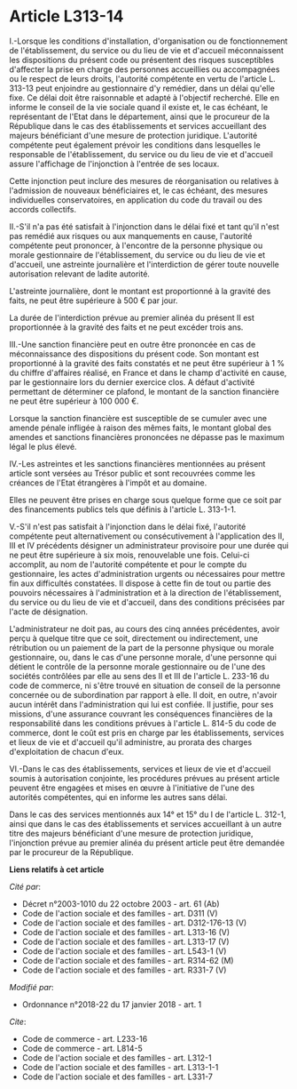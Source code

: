 # Article L313-14

I.-Lorsque les conditions d'installation, d'organisation ou de fonctionnement de l'établissement, du service ou du lieu de
vie et d'accueil méconnaissent les dispositions du présent code ou présentent des risques susceptibles d'affecter la prise en
charge des personnes accueillies ou accompagnées ou le respect de leurs droits, l'autorité compétente en vertu de l'article
L. 313-13 peut enjoindre au gestionnaire d'y remédier, dans un délai qu'elle fixe. Ce délai doit être raisonnable et adapté à
l'objectif recherché. Elle en informe le conseil de la vie sociale quand il existe et, le cas échéant, le représentant de
l'Etat dans le département, ainsi que le procureur de la République dans le cas des établissements et services accueillant
des majeurs bénéficiant d'une mesure de protection juridique. L'autorité compétente peut également prévoir les conditions
dans lesquelles le responsable de l'établissement, du service ou du lieu de vie et d'accueil assure l'affichage de
l'injonction à l'entrée de ses locaux. 

Cette injonction peut inclure des mesures de réorganisation ou relatives à l'admission de nouveaux bénéficiaires et, le cas
échéant, des mesures individuelles conservatoires, en application du code du travail ou des accords collectifs. 

II.-S'il n'a pas été satisfait à l'injonction dans le délai fixé et tant qu'il n'est pas remédié aux risques ou aux
manquements en cause, l'autorité compétente peut prononcer, à l'encontre de la personne physique ou morale gestionnaire de
l'établissement, du service ou du lieu de vie et d'accueil, une astreinte journalière et l'interdiction de gérer toute
nouvelle autorisation relevant de ladite autorité. 

L'astreinte journalière, dont le montant est proportionné à la gravité des faits, ne peut être supérieure à 500 € par jour. 

La durée de l'interdiction prévue au premier alinéa du présent II est proportionnée à la gravité des faits et ne peut excéder
trois ans. 

III.-Une sanction financière peut en outre être prononcée en cas de méconnaissance des dispositions du présent code. Son
montant est proportionné à la gravité des faits constatés et ne peut être supérieur à 1 % du chiffre d'affaires réalisé, en
France et dans le champ d'activité en cause, par le gestionnaire lors du dernier exercice clos. A défaut d'activité
permettant de déterminer ce plafond, le montant de la sanction financière ne peut être supérieur à 100 000 €. 

Lorsque la sanction financière est susceptible de se cumuler avec une amende pénale infligée à raison des mêmes faits, le
montant global des amendes et sanctions financières prononcées ne dépasse pas le maximum légal le plus élevé. 

IV.-Les astreintes et les sanctions financières mentionnées au présent article sont versées au Trésor public et sont
recouvrées comme les créances de l'Etat étrangères à l'impôt et au domaine. 

Elles ne peuvent être prises en charge sous quelque forme que ce soit par des financements publics tels que définis à
l'article L. 313-1-1. 

V.-S'il n'est pas satisfait à l'injonction dans le délai fixé, l'autorité compétente peut alternativement ou consécutivement
à l'application des II, III et IV précédents désigner un administrateur provisoire pour une durée qui ne peut être supérieure
à six mois, renouvelable une fois. Celui-ci accomplit, au nom de l'autorité compétente et pour le compte du gestionnaire, les
actes d'administration urgents ou nécessaires pour mettre fin aux difficultés constatées. Il dispose à cette fin de tout ou
partie des pouvoirs nécessaires à l'administration et à la direction de l'établissement, du service ou du lieu de vie et
d'accueil, dans des conditions précisées par l'acte de désignation. 

L'administrateur ne doit pas, au cours des cinq années précédentes, avoir perçu à quelque titre que ce soit, directement ou
indirectement, une rétribution ou un paiement de la part de la personne physique ou morale gestionnaire, ou, dans le cas
d'une personne morale, d'une personne qui détient le contrôle de la personne morale gestionnaire ou de l'une des sociétés
contrôlées par elle au sens des II et III de l'article L. 233-16 du code de commerce, ni s'être trouvé en situation de
conseil de la personne concernée ou de subordination par rapport à elle. Il doit, en outre, n'avoir aucun intérêt dans
l'administration qui lui est confiée. Il justifie, pour ses missions, d'une assurance couvrant les conséquences financières
de la responsabilité dans les conditions prévues à l'article L. 814-5 du code de commerce, dont le coût est pris en charge
par les établissements, services et lieux de vie et d'accueil qu'il administre, au prorata des charges d'exploitation de
chacun d'eux. 

VI.-Dans le cas des établissements, services et lieux de vie et d'accueil soumis à autorisation conjointe, les procédures
prévues au présent article peuvent être engagées et mises en œuvre à l'initiative de l'une des autorités compétentes, qui en
informe les autres sans délai. 

Dans le cas des services mentionnés aux 14° et 15° du I de l'article L. 312-1, ainsi que dans le cas des établissements et
services accueillant à un autre titre des majeurs bénéficiant d'une mesure de protection juridique, l'injonction prévue au
premier alinéa du présent article peut être demandée par le procureur de la République.

**Liens relatifs à cet article**

_Cité par_:

  - Décret n°2003-1010 du 22 octobre 2003 - art. 61 (Ab)
  - Code de l'action sociale et des familles - art. D311 (V)
  - Code de l'action sociale et des familles - art. D312-176-13 (V)
  - Code de l'action sociale et des familles - art. L313-16 (V)
  - Code de l'action sociale et des familles - art. L313-17 (V)
  - Code de l'action sociale et des familles - art. L543-1 (V)
  - Code de l'action sociale et des familles - art. R314-62 (M)
  - Code de l'action sociale et des familles - art. R331-7 (V)

_Modifié par_:

  - Ordonnance n°2018-22 du 17 janvier 2018 - art. 1

_Cite_:

  - Code de commerce - art. L233-16
  - Code de commerce - art. L814-5
  - Code de l'action sociale et des familles - art. L312-1
  - Code de l'action sociale et des familles - art. L313-1-1
  - Code de l'action sociale et des familles - art. L331-7
